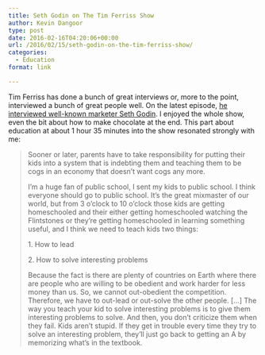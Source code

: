 ```yaml
---
title: Seth Godin on The Tim Ferriss Show
author: Kevin Dangoor
type: post
date: 2016-02-16T04:20:06+00:00
url: /2016/02/15/seth-godin-on-the-tim-ferriss-show/
categories:
  - Education
format: link

---
```

Tim Ferriss has done a bunch of great interviews or, more to the point, interviewed a bunch of great people well. On the latest episode, [he interviewed well-known marketer Seth Godin][1]. I enjoyed the whole show, even the bit about how to make chocolate at the end. This part about education at about 1 hour 35 minutes into the show resonated strongly with me:

> <p class="p1">
>   Sooner or later, parents have to take responsibility for putting their kids into a system that is indebting them and teaching them to be cogs in an economy that doesn’t want cogs any more.
> </p>
> 
> <p class="p1">
>   I’m a huge fan of public school, I sent my kids to public school. I think everyone should go to public school. It’s the great mixmaster of our world, but from 3 o’clock to 10 o’clock those kids are getting homeschooled and their either getting homeschooled watching the Flintstones or they’re getting homeschooled in learning something useful, and I think we need to teach kids two things:
> </p>
> 
> <p class="p1">
>   1. How to lead
> </p>
> 
> <p class="p1">
>   2. How to solve interesting problems
> </p>
> 
> <p class="p1">
>   Because the fact is there are plenty of countries on Earth where there are people who are willing to be obedient and work harder for less money than us. So, we cannot out-obedient the competition. Therefore, we have to out-lead or out-solve the other people. […] The way you teach your kid to solve interesting problems is to give them interesting problems to solve. And then, you don’t criticize them when they fail. Kids aren’t stupid. If they get in trouble every time they try to solve an interesting problem, they’ll just go back to getting an A by memorizing what’s in the textbook.
> </p>

 [1]: http://fourhourworkweek.com/2016/02/10/seth-godin/